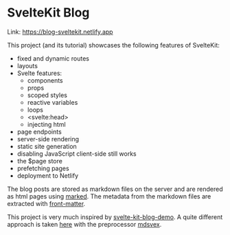# SvelteKit Blog

Link: https://blog-sveltekit.netlify.app

This project (and its tutorial) showcases the following features of SvelteKit:

- fixed and dynamic routes
- layouts
- Svelte features:
    - components
    - props
    - scoped styles
    - reactive variables
    - loops
    - &lt;svelte:head&gt;
    - injecting html
- page endpoints
- server-side rendering
- static site generation
- disabling JavaScript client-side still works
- the $page store
- prefetching pages
- deployment to Netlify

The blog posts are stored as markdown files on the server and are rendered as html pages using [marked](https://www.npmjs.com/package/marked). The metadata from the markdown files are extracted with [front-matter](https://www.npmjs.com/package/front-matter).

This project is very much inspired by [svelte-kit-blog-demo](https://github.com/svelteland/svelte-kit-blog-demo). A quite different approach is taken [here](https://joshcollinsworth.com/blog/build-static-sveltekit-markdown-blog) with the preprocessor [mdsvex](https://www.npmjs.com/package/mdsvex).
